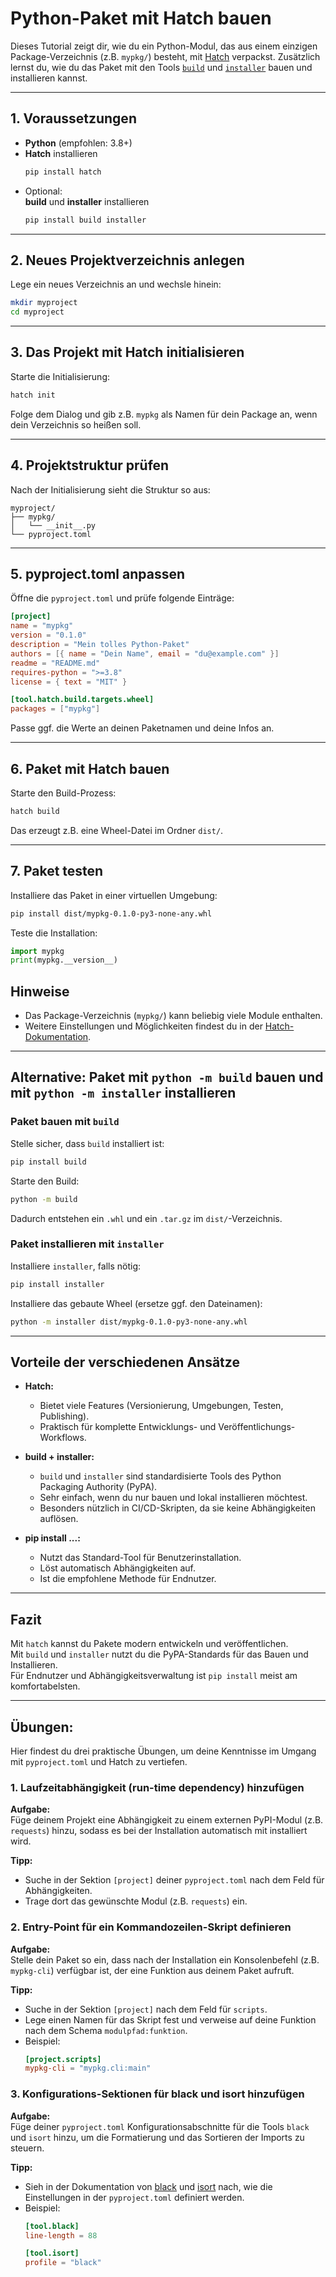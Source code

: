 # Python-Paket mit Hatch bauen

Dieses Tutorial zeigt dir, wie du ein Python-Modul, das aus einem einzigen Package-Verzeichnis 
(z.B. `mypkg/`) besteht, mit [Hatch](https://hatch.pypa.io/) verpackst. Zusätzlich lernst du, wie 
du das Paket mit den Tools [`build`](https://pypa-build.readthedocs.io/) und 
[`installer`](https://installer.readthedocs.io/) bauen und installieren kannst.

---

## 1. Voraussetzungen

- **Python** (empfohlen: 3.8+)
- **Hatch** installieren  
  ```sh
  pip install hatch
  ```
- Optional:  
  **build** und **installer** installieren  
  ```sh
  pip install build installer
  ```

---

## 2. Neues Projektverzeichnis anlegen

Lege ein neues Verzeichnis an und wechsle hinein:

```sh
mkdir myproject
cd myproject
```

---

## 3. Das Projekt mit Hatch initialisieren

Starte die Initialisierung:

```sh
hatch init
```

Folge dem Dialog und gib z.B. `mypkg` als Namen für dein Package an, wenn dein Verzeichnis
so heißen soll.

---

## 4. Projektstruktur prüfen

Nach der Initialisierung sieht die Struktur so aus:

```
myproject/
├── mypkg/
│   └── __init__.py
└── pyproject.toml
```

---

## 5. pyproject.toml anpassen

Öffne die `pyproject.toml` und prüfe folgende Einträge:

```toml
[project]
name = "mypkg"
version = "0.1.0"
description = "Mein tolles Python-Paket"
authors = [{ name = "Dein Name", email = "du@example.com" }]
readme = "README.md"
requires-python = ">=3.8"
license = { text = "MIT" }

[tool.hatch.build.targets.wheel]
packages = ["mypkg"]
```

Passe ggf. die Werte an deinen Paketnamen und deine Infos an.

---

## 6. Paket mit Hatch bauen

Starte den Build-Prozess:

```sh
hatch build
```

Das erzeugt z.B. eine Wheel-Datei im Ordner `dist/`.

---

## 7. Paket testen

Installiere das Paket in einer virtuellen Umgebung:

```sh
pip install dist/mypkg-0.1.0-py3-none-any.whl
```

Teste die Installation:

```python
import mypkg
print(mypkg.__version__)
```

## Hinweise

- Das Package-Verzeichnis (`mypkg/`) kann beliebig viele Module enthalten.
- Weitere Einstellungen und Möglichkeiten findest du in der [Hatch-Dokumentation](https://hatch.pypa.io/latest/).

---

## Alternative: Paket mit `python -m build` bauen und mit `python -m installer` installieren

### Paket bauen mit `build`

Stelle sicher, dass `build` installiert ist:

```sh
pip install build
```

Starte den Build:

```sh
python -m build
```

Dadurch entstehen ein `.whl` und ein `.tar.gz` im `dist/`-Verzeichnis.

### Paket installieren mit `installer`

Installiere `installer`, falls nötig:

```sh
pip install installer
```

Installiere das gebaute Wheel (ersetze ggf. den Dateinamen):

```sh
python -m installer dist/mypkg-0.1.0-py3-none-any.whl
```

---

## Vorteile der verschiedenen Ansätze

- **Hatch:**  
  - Bietet viele Features (Versionierung, Umgebungen, Testen, Publishing).
  - Praktisch für komplette Entwicklungs- und Veröffentlichungs-Workflows.

- **build + installer:**  
  - `build` und `installer` sind standardisierte Tools des Python Packaging Authority (PyPA).
  - Sehr einfach, wenn du nur bauen und lokal installieren möchtest.
  - Besonders nützlich in CI/CD-Skripten, da sie keine Abhängigkeiten auflösen.

- **pip install ...:**  
  - Nutzt das Standard-Tool für Benutzerinstallation.
  - Löst automatisch Abhängigkeiten auf.
  - Ist die empfohlene Methode für Endnutzer.

---

## Fazit

Mit `hatch` kannst du Pakete modern entwickeln und veröffentlichen.  
Mit `build` und `installer` nutzt du die PyPA-Standards für das Bauen und Installieren.  
Für Endnutzer und Abhängigkeitsverwaltung ist `pip install` meist am komfortabelsten.

---

## Übungen:

Hier findest du drei praktische Übungen, um deine Kenntnisse im Umgang mit `pyproject.toml` und 
Hatch zu vertiefen.

### 1. Laufzeitabhängigkeit (run-time dependency) hinzufügen

**Aufgabe:**  
Füge deinem Projekt eine Abhängigkeit zu einem externen PyPI-Modul (z.B. `requests`) hinzu, 
sodass es bei der Installation automatisch mit installiert wird.

**Tipp:**  
- Suche in der Sektion `[project]` deiner `pyproject.toml` nach dem Feld für Abhängigkeiten.
- Trage dort das gewünschte Modul (z.B. `requests`) ein.

### 2. Entry-Point für ein Kommandozeilen-Skript definieren

**Aufgabe:**  
Stelle dein Paket so ein, dass nach der Installation ein Konsolenbefehl (z.B. `mypkg-cli`) 
verfügbar ist, der eine Funktion aus deinem Paket aufruft.

**Tipp:**  
- Suche in der Sektion `[project]` nach dem Feld für `scripts`.
- Lege einen Namen für das Skript fest und verweise auf deine Funktion nach dem Schema 
  `modulpfad:funktion`.
- Beispiel:  
  ```toml
  [project.scripts]
  mypkg-cli = "mypkg.cli:main"
  ```

### 3. Konfigurations-Sektionen für black und isort hinzufügen

**Aufgabe:**  
Füge deiner `pyproject.toml` Konfigurationsabschnitte für die Tools `black` und `isort` hinzu, 
um die Formatierung und das Sortieren der Imports zu steuern.

**Tipp:**  
- Sieh in der Dokumentation von [black](https://black.readthedocs.io/en/stable/usage_and_configuration/the_basics.html#where-black-looks-for-the-configuration)
  und [isort](https://pycqa.github.io/isort/docs/configuration/options/) nach, wie die Einstellungen in der 
  `pyproject.toml` definiert werden.
- Beispiel:
  ```toml
  [tool.black]
  line-length = 88

  [tool.isort]
  profile = "black"
  ```
